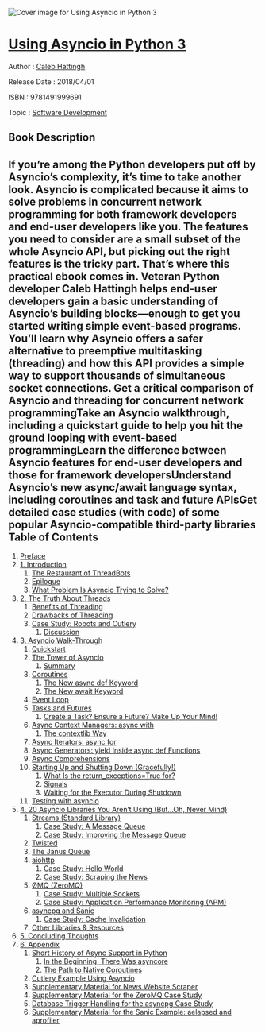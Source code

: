 ![Cover image for Using Asyncio in Python 3](https://imgdetail.ebookreading.net/cover/cover/software_development/EB9781491999691.jpg)

[Using Asyncio in Python 3](https://ebookreading.net/view/book/Using+Asyncio+in+Python+3-EB9781491999691_1.html "Using Asyncio in Python 3")
====================================================================================================================

Author : [Caleb Hattingh](https://ebookreading.net/search/author/Caleb+Hattingh)

Release Date : 2018/04/01

ISBN : 9781491999691

Topic : [Software Development](https://ebookreading.net/search/category/software-development)

Book Description
-----------------

If you’re among the Python developers put off by Asyncio’s complexity, it’s time to take another look. Asyncio is complicated because it aims to solve problems in concurrent network programming for both framework developers and end-user developers like you. The features you need to consider are a small subset of the whole Asyncio API, but picking out the right features is the tricky part. That’s where this practical ebook comes in.
Veteran Python developer Caleb Hattingh helps end-user developers gain a basic understanding of Asyncio’s building blocks—enough to get you started writing simple event-based programs. You’ll learn why Asyncio offers a safer alternative to preemptive multitasking (threading) and how this API provides a simple way to support thousands of simultaneous socket connections.
Get a critical comparison of Asyncio and threading for concurrent network programmingTake an Asyncio walkthrough, including a quickstart guide to help you hit the ground looping with event-based programmingLearn the difference between Asyncio features for end-user developers and those for framework developersUnderstand Asyncio’s new async/await language syntax, including coroutines and task and future APIsGet detailed case studies (with code) of some popular Asyncio-compatible third-party libraries              
Table of Contents
-----------------

1. [Preface](https://ebookreading.net/view/book/Using+Asyncio+in+Python+3-EB9781491999691_5.html#idm139762524607632)
1. [1. Introduction](https://ebookreading.net/view/book/Using+Asyncio+in+Python+3-EB9781491999691_6.html#intro)
    1. [The Restaurant of ThreadBots](https://ebookreading.net/view/book/Using+Asyncio+in+Python+3-EB9781491999691_6.html#idm139762517931760)
    1. [Epilogue](https://ebookreading.net/view/book/Using+Asyncio+in+Python+3-EB9781491999691_6.html#idm139762524694416)
    1. [What Problem Is Asyncio Trying to Solve?](https://ebookreading.net/view/book/Using+Asyncio+in+Python+3-EB9781491999691_6.html#idm139762524590304)
1. [2. The Truth About Threads](https://ebookreading.net/view/book/Using+Asyncio+in+Python+3-EB9781491999691_7.html#idm139762524589744)
    1. [Benefits of Threading](https://ebookreading.net/view/book/Using+Asyncio+in+Python+3-EB9781491999691_7.html#idm139762524793568)
    1. [Drawbacks of Threading](https://ebookreading.net/view/book/Using+Asyncio+in+Python+3-EB9781491999691_7.html#idm139762524792944)
    1. [Case Study: Robots and Cutlery](https://ebookreading.net/view/book/Using+Asyncio+in+Python+3-EB9781491999691_7.html#robotcut)
        1. [Discussion](https://ebookreading.net/view/book/Using+Asyncio+in+Python+3-EB9781491999691_7.html#idm139762515940976)
1. [3. Asyncio Walk-Through](https://ebookreading.net/view/book/Using+Asyncio+in+Python+3-EB9781491999691_8.html#idm139762517057808)
    1. [Quickstart](https://ebookreading.net/view/book/Using+Asyncio+in+Python+3-EB9781491999691_8.html#quickstart-section)
    1. [The Tower of Asyncio](https://ebookreading.net/view/book/Using+Asyncio+in+Python+3-EB9781491999691_8.html#idm139762516022912)
        1. [Summary](https://ebookreading.net/view/book/Using+Asyncio+in+Python+3-EB9781491999691_8.html#idm139762515217920)
    1. [Coroutines](https://ebookreading.net/view/book/Using+Asyncio+in+Python+3-EB9781491999691_8.html#idm139762515285856)
        1. [The New async def Keyword](https://ebookreading.net/view/book/Using+Asyncio+in+Python+3-EB9781491999691_8.html#idm139762515191136)
        1. [The New await Keyword](https://ebookreading.net/view/book/Using+Asyncio+in+Python+3-EB9781491999691_8.html#idm139762515190544)
    1. [Event Loop](https://ebookreading.net/view/book/Using+Asyncio+in+Python+3-EB9781491999691_8.html#idm139762514848992)
    1. [Tasks and Futures](https://ebookreading.net/view/book/Using+Asyncio+in+Python+3-EB9781491999691_8.html#idm139762514210448)
        1. [Create a Task? Ensure a Future? Make Up Your Mind!](https://ebookreading.net/view/book/Using+Asyncio+in+Python+3-EB9781491999691_8.html#idm139762513586416)
    1. [Async Context Managers: async with](https://ebookreading.net/view/book/Using+Asyncio+in+Python+3-EB9781491999691_8.html#idm139762514043632)
        1. [The contextlib Way](https://ebookreading.net/view/book/Using+Asyncio+in+Python+3-EB9781491999691_8.html#idm139762512772304)
    1. [Async Iterators: async for](https://ebookreading.net/view/book/Using+Asyncio+in+Python+3-EB9781491999691_8.html#asynciter)
    1. [Async Generators: yield Inside async def Functions](https://ebookreading.net/view/book/Using+Asyncio+in+Python+3-EB9781491999691_8.html#idm139762512383248)
    1. [Async Comprehensions](https://ebookreading.net/view/book/Using+Asyncio+in+Python+3-EB9781491999691_8.html#idm139762511678208)
    1. [Starting Up and Shutting Down (Gracefully!)](https://ebookreading.net/view/book/Using+Asyncio+in+Python+3-EB9781491999691_8.html#shutdown)
        1. [What Is the return_exceptions=True for?](https://ebookreading.net/view/book/Using+Asyncio+in+Python+3-EB9781491999691_8.html#retexcept)
        1. [Signals](https://ebookreading.net/view/book/Using+Asyncio+in+Python+3-EB9781491999691_8.html#signals)
        1. [Waiting for the Executor During Shutdown](https://ebookreading.net/view/book/Using+Asyncio+in+Python+3-EB9781491999691_8.html#waitforexe)
    1. [Testing with asyncio](https://ebookreading.net/view/book/Using+Asyncio+in+Python+3-EB9781491999691_8.html#idm139762511135728)
1. [4. 20 Asyncio Libraries You Aren’t Using (But…Oh, Never Mind)](https://ebookreading.net/view/book/Using+Asyncio+in+Python+3-EB9781491999691_9.html#idm139762515845920)
    1. [Streams (Standard Library)](https://ebookreading.net/view/book/Using+Asyncio+in+Python+3-EB9781491999691_9.html#idm139762508326960)
        1. [Case Study: A Message Queue](https://ebookreading.net/view/book/Using+Asyncio+in+Python+3-EB9781491999691_9.html#idm139762508323840)
        1. [Case Study: Improving the Message Queue](https://ebookreading.net/view/book/Using+Asyncio+in+Python+3-EB9781491999691_9.html#idm139762508323056)
    1. [Twisted](https://ebookreading.net/view/book/Using+Asyncio+in+Python+3-EB9781491999691_9.html#idm139762507229392)
    1. [The Janus Queue](https://ebookreading.net/view/book/Using+Asyncio+in+Python+3-EB9781491999691_9.html#idm139762507228768)
    1. [aiohttp](https://ebookreading.net/view/book/Using+Asyncio+in+Python+3-EB9781491999691_9.html#idm139762506352768)
        1. [Case Study: Hello World](https://ebookreading.net/view/book/Using+Asyncio+in+Python+3-EB9781491999691_9.html#idm139762506350480)
        1. [Case Study: Scraping the News](https://ebookreading.net/view/book/Using+Asyncio+in+Python+3-EB9781491999691_9.html#idm139762506220304)
    1. [ØMQ (ZeroMQ)](https://ebookreading.net/view/book/Using+Asyncio+in+Python+3-EB9781491999691_9.html#idm139762506073184)
        1. [Case Study: Multiple Sockets](https://ebookreading.net/view/book/Using+Asyncio+in+Python+3-EB9781491999691_9.html#idm139762506115888)
        1. [Case Study: Application Performance Monitoring (APM)](https://ebookreading.net/view/book/Using+Asyncio+in+Python+3-EB9781491999691_9.html#appmon)
    1. [asyncpg and Sanic](https://ebookreading.net/view/book/Using+Asyncio+in+Python+3-EB9781491999691_9.html#idm139762504753104)
        1. [Case Study: Cache Invalidation](https://ebookreading.net/view/book/Using+Asyncio+in+Python+3-EB9781491999691_9.html#asyncpg_cs)
    1. [Other Libraries &amp; Resources](https://ebookreading.net/view/book/Using+Asyncio+in+Python+3-EB9781491999691_9.html#idm139762503488688)
1. [5. Concluding Thoughts](https://ebookreading.net/view/book/Using+Asyncio+in+Python+3-EB9781491999691_10.html#idm139762508366336)
1. [6. Appendix](https://ebookreading.net/view/book/Using+Asyncio+in+Python+3-EB9781491999691_11.html#idm139762500215248)
    1. [Short History of Async Support in Python](https://ebookreading.net/view/book/Using+Asyncio+in+Python+3-EB9781491999691_11.html#idm139762500214128)
        1. [In the Beginning, There Was asyncore](https://ebookreading.net/view/book/Using+Asyncio+in+Python+3-EB9781491999691_11.html#idm139762500206704)
        1. [The Path to Native Coroutines](https://ebookreading.net/view/book/Using+Asyncio+in+Python+3-EB9781491999691_11.html#idm139762500206336)
    1. [Cutlery Example Using Asyncio](https://ebookreading.net/view/book/Using+Asyncio+in+Python+3-EB9781491999691_11.html#corobot)
    1. [Supplementary Material for News Website Scraper](https://ebookreading.net/view/book/Using+Asyncio+in+Python+3-EB9781491999691_11.html#supnews)
    1. [Supplementary Material for the ZeroMQ Case Study](https://ebookreading.net/view/book/Using+Asyncio+in+Python+3-EB9781491999691_11.html#supappmon)
    1. [Database Trigger Handling for the asyncpg Case Study](https://ebookreading.net/view/book/Using+Asyncio+in+Python+3-EB9781491999691_11.html#appendix_trigger)
    1. [Supplementary Material for the Sanic Example: aelapsed and aprofiler](https://ebookreading.net/view/book/Using+Asyncio+in+Python+3-EB9781491999691_11.html#appendix_perf)
